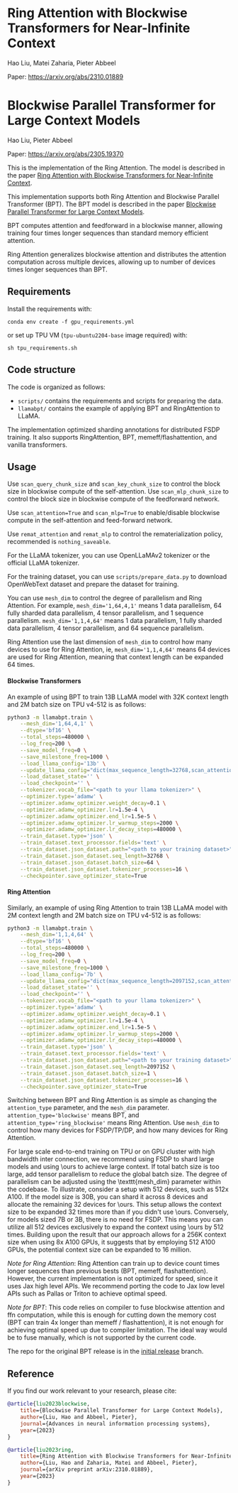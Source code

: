 # Ring Attention with Blockwise Transformers for Near-Infinite Context

Hao Liu, Matei Zaharia, Pieter Abbeel

Paper: https://arxiv.org/abs/2310.01889

# Blockwise Parallel Transformer for Large Context Models

Hao Liu, Pieter Abbeel

Paper: https://arxiv.org/abs/2305.19370

This is the implementation of the Ring Attention. The model is described in the paper [Ring Attention with Blockwise Transformers for Near-Infinite Context](https://arxiv.org/pdf/2310.01889.pdf).

This implementation supports both Ring Attention and Blockwise Parallel Transformer (BPT). The BPT model is described in the paper [Blockwise Parallel Transformer for Large Context Models](https://arxiv.org/pdf/2305.19370.pdf).

BPT computes attention and feedforward in a blockwise manner, allowing training four times longer sequences than standard memory efficient attention.

Ring Attention generalizes blockwise attention and distributes the attention computation across multiple devices, allowing up to number of devices times longer sequences than BPT.


## Requirements
Install the requirements with:
```
conda env create -f gpu_requirements.yml
```
or set up TPU VM (`tpu-ubuntu2204-base` image required) with:
```
sh tpu_requirements.sh
```

## Code structure

The code is organized as follows:
- `scripts/` contains the requirements and scripts for preparing the data.
- `llamabpt/` contains the example of applying BPT and RingAttention to LLaMA.

The implementation optimized sharding annotations for distributed FSDP training. It also supports RingAttention, BPT, memeff/flashattention, and vanilla transformers.

## Usage

Use `scan_query_chunk_size` and `scan_key_chunk_size` to control the block size in blockwise compute of the self-attention.
Use `scan_mlp_chunk_size` to control the block size in blockwise compute of the feedforward network.

Use `scan_attention=True` and `scan_mlp=True` to enable/disable blockwise compute in the self-attention and feed-forward network.

Use `remat_attention` and `remat_mlp` to control the rematerialization policy, recommended is `nothing_saveable`.

For the LLaMA tokenizer, you can use OpenLLaMAv2 tokenizer or the official LLaMA tokenizer.

For the training dataset, you can use `scripts/prepare_data.py` to download OpenWebText dataset and prepare the dataset for training.

You can use `mesh_dim` to control the degree of parallelism and Ring Attention.
For example, `mesh_dim='1,64,4,1'` means 1 data parallelism, 64 fully sharded data parallelism, 4 tensor parallelism, and 1 sequence parallelism. `mesh_dim='1,1,4,64'` means 1 data parallelism, 1 fully sharded data parallelism, 4 tensor parallelism, and 64 sequence parallelism.

Ring Attention use the last dimension of `mesh_dim` to control how many devices to use for Ring Attention, ie, `mesh_dim='1,1,4,64'` means 64 devices are used for Ring Attention, meaning that context length can be expanded 64 times.

#### Blockwise Transformers

An example of using BPT to train 13B LLaMA model with 32K context length and 2M batch size on TPU v4-512 is as follows:

```bash
python3 -m llamabpt.train \
    --mesh_dim='1,64,4,1' \
    --dtype='bf16' \
    --total_steps=480000 \
    --log_freq=200 \
    --save_model_freq=0 \
    --save_milestone_freq=1000 \
    --load_llama_config='13b' \
    --update_llama_config="dict(max_sequence_length=32768,scan_attention=True,scan_query_chunk_size=2048,scan_key_chunk_size=4096,remat_attention='nothing_saveable',scan_mlp=True,scan_mlp_chunk_size=2048,remat_mlp='nothing_saveable',remat_block='nothing_saveable',scan_layers=True,attention_type='blockwise',param_scan_axis=0)" \
    --load_dataset_state='' \
    --load_checkpoint='' \
    --tokenizer.vocab_file="<path to your llama tokenizer>" \
    --optimizer.type='adamw' \
    --optimizer.adamw_optimizer.weight_decay=0.1 \
    --optimizer.adamw_optimizer.lr=1.5e-4 \
    --optimizer.adamw_optimizer.end_lr=1.5e-5 \
    --optimizer.adamw_optimizer.lr_warmup_steps=2000 \
    --optimizer.adamw_optimizer.lr_decay_steps=480000 \
    --train_dataset.type='json' \
    --train_dataset.text_processor.fields='text' \
    --train_dataset.json_dataset.path="<path to your training dataset>" \
    --train_dataset.json_dataset.seq_length=32768 \
    --train_dataset.json_dataset.batch_size=64 \
    --train_dataset.json_dataset.tokenizer_processes=16 \
    --checkpointer.save_optimizer_state=True
```

#### Ring Attention
Similarly, an example of using Ring Attention to train 13B LLaMA model with 2M context length and 2M batch size on TPU v4-512 is as follows:

```bash
python3 -m llamabpt.train \
    --mesh_dim='1,1,4,64' \
    --dtype='bf16' \
    --total_steps=480000 \
    --log_freq=200 \
    --save_model_freq=0 \
    --save_milestone_freq=1000 \
    --load_llama_config='7b' \
    --update_llama_config="dict(max_sequence_length=2097152,scan_attention=True,scan_query_chunk_size=2048,scan_key_chunk_size=4096,remat_attention='nothing_saveable',scan_mlp=True,scan_mlp_chunk_size=2048,remat_mlp='nothing_saveable',remat_block='nothing_saveable',scan_layers=True,attention_type='ring_blockwise',param_scan_axis=0)" \
    --load_dataset_state='' \
    --load_checkpoint='' \
    --tokenizer.vocab_file="<path to your llama tokenizer>" \
    --optimizer.type='adamw' \
    --optimizer.adamw_optimizer.weight_decay=0.1 \
    --optimizer.adamw_optimizer.lr=1.5e-4 \
    --optimizer.adamw_optimizer.end_lr=1.5e-5 \
    --optimizer.adamw_optimizer.lr_warmup_steps=2000 \
    --optimizer.adamw_optimizer.lr_decay_steps=480000 \
    --train_dataset.type='json' \
    --train_dataset.text_processor.fields='text' \
    --train_dataset.json_dataset.path="<path to your training dataset>" \
    --train_dataset.json_dataset.seq_length=2097152 \
    --train_dataset.json_dataset.batch_size=1 \
    --train_dataset.json_dataset.tokenizer_processes=16 \
    --checkpointer.save_optimizer_state=True
```

Switching between BPT and Ring Attention is as simple as changing the `attention_type` parameter, and the `mesh_dim` parameter. `attention_type='blockwise'` means BPT, and `attention_type='ring_blockwise'` means Ring Attention. Use `mesh_dim` to control how many devices for FSDP/TP/DP, and how many devices for Ring Attention.

For large scale end-to-end training on TPU or on GPU cluster with high bandwidth inter connection, we recommend using FSDP to shard large models and using \ours to achieve large context. If total batch size is too large, add tensor parallelism to reduce the global batch size. The degree of parallelism can be adjusted using the \texttt{mesh\_dim} parameter within the codebase.
To illustrate, consider a setup with 512 devices, such as 512x A100. If the model size is 30B, you can shard it across 8 devices and allocate the remaining 32 devices for \ours. This setup allows the context size to be expanded 32 times more than if you didn't use \ours. Conversely, for models sized 7B or 3B, there is no need for FSDP. This means you can utilize all 512 devices exclusively to expand the context using \ours by 512 times. Building upon the result that our approach allows for a 256K context size when using 8x A100 GPUs, it suggests that by employing 512 A100 GPUs, the potential context size can be expanded to 16 million.

*Note for Ring Attention*: Ring Attention can train up to device count times longer sequences than previous bests (BPT, memeff, flashattention). However, the current implementation is not optimized for speed, since it uses Jax high level APIs. We recommend porting the code to Jax low level APIs such as Pallas or Triton to achieve optimal speed.

*Note for BPT*: This code relies on compiler to fuse blockwise attention and ffn computation, while this is enough for cutting down the memory cost (BPT can train 4x longer than memeff / flashattention), it is not enough for achieving optimal speed up due to compiler limitation.
The ideal way would be to fuse manually, which is not supported by the current code.

The repo for the original BPT release is in the [initial release](https://github.com/lhao499/blockwise-parallel-transformer/tree/bpt_init_v1) branch.

## Reference
If you find our work relevant to your research, please cite:
```bibtex
@article{liu2023blockwise,
    title={Blockwise Parallel Transformer for Large Context Models},
    author={Liu, Hao and Abbeel, Pieter},
    journal={Advances in neural information processing systems},
    year={2023}
}
```
```bibtex
@article{liu2023ring,
    title={Ring Attention with Blockwise Transformers for Near-Infinite Context},
    author={Liu, Hao and Zaharia, Matei and Abbeel, Pieter},
    journal={arXiv preprint arXiv:2310.01889},
    year={2023}
}
```
